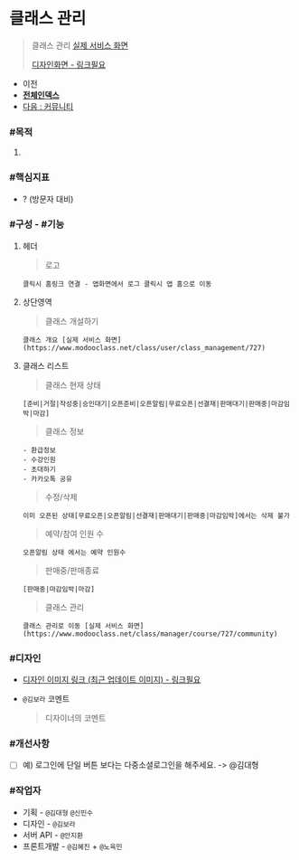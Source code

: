 # 클래스 관리

> 클래스 관리 [실제 서비스 화면](https://www.modooclass.net/class/manager/list)
>
> [디자인화면 - 링크필요]() 



- 이전      
- [**전체인덱스**](../README.md)     
- [다음 : 커뮤니티](./community/README.md)



### **#목적**

1. 



### #핵심지표

- ? (방문자 대비)



### **#구성 - #기능**

1. 헤더 

   > 로고
     ```
     클릭시 홈링크 연결 - 앱화면에서 로그 클릭시 앱 홈으로 이동
     ```
2. 상단영역

   > 클래스 개설하기
     ```
     클래스 개요 [실제 서비스 화면](https://www.modooclass.net/class/user/class_management/727)
     ```
3. 클래스 리스트

   > 클래스 현재 상태 
     ``` 
     [준비|거절|작성중|승인대기|오픈준비|오픈알림|무료오픈|선결재|판매대기|판매중|마감임박|마감]
     ```
   
   > 클래스 정보
      ```
      - 환급정보
      - 수강인원
      - 초대하기 
      - 카카오톡 공유
      ```
      
   > 수정/삭제
      ```
      이미 오픈된 상태[무료오픈|오픈알림|선결재|판매대기|판매중|마감임박]에서는 삭제 불가
      ```
   > 예약/참여 인원 수
      ```
      오픈알림 상태 에서는 예약 인원수 
      ```
   > 판매중/판매종료
      ```
      [판매중|마감임박|마감]
      ```
   > 클래스 관리
      ```
      클래스 관리로 이동 [실제 서비스 화면](https://www.modooclass.net/class/manager/course/727/community)
      ```



### **#디자인**

- [디자인 이미지 링크 (최근 업데이트 이미지) - 링크필요]()

- `@김보라`  코멘트

  > 디자이너의 코멘트



### #개선사항

- [ ] 예) 로그인에 단일 버튼 보다는 다중소셜로그인을 해주세요. -> @김대형



### **#작업자**

- 기획 - `@김대형` `@신민수`
- 디자인 - `@김보라`
- 서버 API - `@안지환`
- 프론트개발 - `@김혜진`  + `@노육민`


